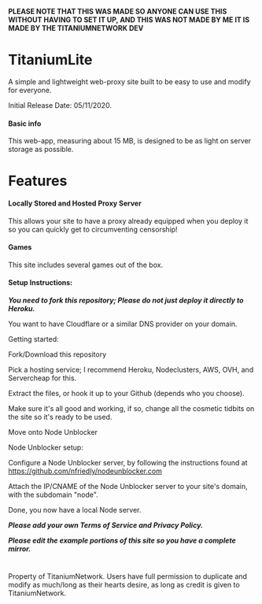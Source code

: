 **PLEASE NOTE THAT THIS WAS MADE SO ANYONE CAN USE THIS WITHOUT HAVING TO SET IT UP, AND THIS WAS NOT MADE BY ME IT IS MADE BY THE TITANIUMNETWORK DEV**

# TitaniumLite

A simple and lightweight web-proxy site built to be easy to use and modify for everyone.

Initial Release Date: 05/11/2020.
#### Basic info

This web-app, measuring about 15 MB, is designed to be as light on server storage as possible.

# Features

#### Locally Stored and Hosted Proxy Server

This allows your site to have a proxy already equipped when you deploy it so you can quickly get to circumventing censorship!

#### Games

This site includes several games out of the box.

#### Setup Instructions:

***You need to fork this repository; Please do not just deploy it directly to Heroku.***

You want to have Cloudflare or a similar DNS provider on your domain.

Getting started:

Fork/Download this repository

Pick a hosting service; I recommend Heroku, Nodeclusters, AWS, OVH, and Servercheap for this.

Extract the files, or hook it up to your Github (depends who you choose).

Make sure it's all good and working, if so, change all the cosmetic tidbits on the site so it's ready to be used.

Move onto Node Unblocker

Node Unblocker setup:

Configure a Node Unblocker server, by following the instructions found at https://github.com/nfriedly/nodeunblocker.com

Attach the IP/CNAME of the Node Unblocker server to your site's domain, with the subdomain "node".

Done, you now have a local Node server.

***Please add your own Terms of Service and Privacy Policy.***

***Please edit the example portions of this site so you have a complete mirror.***

#
Property of TitaniumNetwork. Users have full permission to duplicate and modify as much/long as their hearts desire, as long as credit is given to TitaniumNetwork.
